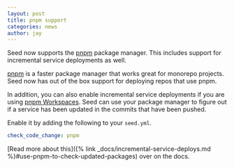 ```yaml
---
layout: post
title: pnpm support
categories: news
author: jay
---
```


Seed now supports the [pnpm](https://pnpm.io) package manager. This includes support for incremental service deployments as well. 

[pnpm](https://pnpm.io) is a faster package manager that works great for monorepo projects. Seed now has out of the box support for deploying repos that use pnpm.

In addition, you can also enable incremental service deployments if you are using [pnpm Workspaces](https://pnpm.io/workspaces). Seed can use your package manager to figure out if a service has been updated in the commits that have been pushed.

Enable it by adding the following to your `seed.yml`.

``` yaml
check_code_change: pnpm
```

[Read more about this]({% link _docs/incremental-service-deploys.md %}#use-pnpm-to-check-updated-packages) over on the docs.
